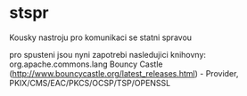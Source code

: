 stspr
=====

Kousky nastroju pro komunikaci se statni spravou

pro spusteni jsou nyni zapotrebi nasledujici knihovny:
org.apache.commons.lang
Bouncy Castle (http://www.bouncycastle.org/latest_releases.html) - Provider, PKIX/CMS/EAC/PKCS/OCSP/TSP/OPENSSL 
